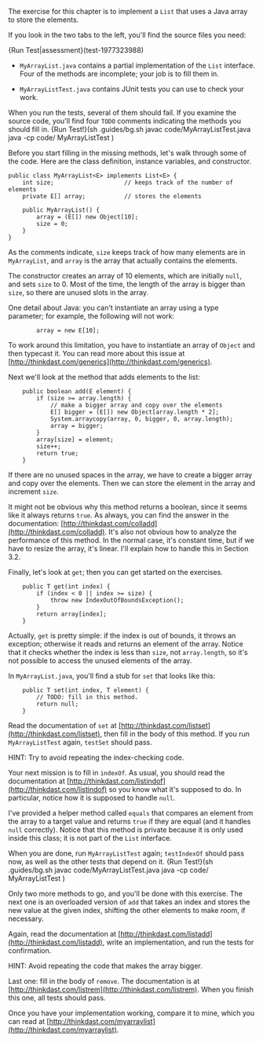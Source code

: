 The exercise for this chapter is to implement a `List` that uses a Java array to store the elements. 

If you look in the two tabs to the left, you'll find the source files you need:


{Run Test|assessment}(test-1977323988)




*  `MyArrayList.java` contains a partial implementation of the
`List` interface.  Four of the methods are incomplete; your job
is to fill them in.

*  `MyArrayListTest.java` contains JUnit tests you can use to
check your work.




When you run the tests, several of them should fail. If you examine the source code, you'll find four `TODO` comments indicating the methods you should fill in. {Run Test!}(sh .guides/bg.sh javac code/MyArrayListTest.java java -cp code/ MyArrayListTest )


Before you start filling in the missing methods, let's walk through some of the code. Here are the class definition, instance variables, and constructor.



```code
public class MyArrayList<E> implements List<E> {
    int size;                    // keeps track of the number of elements
    private E[] array;           // stores the elements
    
    public MyArrayList() {
        array = (E[]) new Object[10];
        size = 0;
    }
}
```

As the comments indicate, `size` keeps track of how many elements are in `MyArrayList`, and `array` is the array that actually contains the elements.


The constructor creates an array of 10 elements, which are initially `null`, and sets `size` to 0. Most of the time, the length of the array is bigger than `size`, so there are unused slots in the array.


One detail about Java: you can't instantiate an array using a type parameter; for example, the following will not work:

```code
        array = new E[10];
```

To work around this limitation, you have to instantiate an array of `Object` and then typecast it. You can read more about this issue at [http://thinkdast.com/generics](http://thinkdast.com/generics).

Next we'll look at the method that adds elements to the list:

```code
    public boolean add(E element) {
        if (size >= array.length) {
            // make a bigger array and copy over the elements
            E[] bigger = (E[]) new Object[array.length * 2];
            System.arraycopy(array, 0, bigger, 0, array.length);
            array = bigger;
        } 
        array[size] = element;
        size++;
        return true;
    }
```

If there are no unused spaces in the array, we have to create a bigger array and copy over the elements. Then we can store the element in the array and increment `size`.


It might not be obvious why this method returns a boolean, since it seems like it always returns `true`. As always, you can find the answer in the documentation: [http://thinkdast.com/colladd](http://thinkdast.com/colladd). It's also not obvious how to analyze the performance of this method. In the normal case, it's constant time, but if we have to resize the array, it's linear. I'll explain how to handle this in Section 3.2.


Finally, let's look at `get`; then you can get started on the exercises.

```code
    public T get(int index) {
        if (index < 0 || index >= size) {
            throw new IndexOutOfBoundsException();
        }
        return array[index];
    }
```

Actually, `get` is pretty simple: if the index is out of bounds, it throws an exception; otherwise it reads and returns an element of the array. Notice that it checks whether the index is less than `size`, not `array.length`, so it's not possible to access the unused elements of the array.


In `MyArrayList.java`, you'll find a stub for `set` that looks like this:

```code
    public T set(int index, T element) {
        // TODO: fill in this method.
        return null;
    }
```

Read the documentation of `set` at [http://thinkdast.com/listset](http://thinkdast.com/listset), then fill in the body of this method. If you run `MyArrayListTest` again, `testSet` should pass.


HINT: Try to avoid repeating the index-checking code.

Your next mission is to fill in `indexOf`. As usual, you should read the documentation at [http://thinkdast.com/listindof](http://thinkdast.com/listindof) so you know what it's supposed to do. In particular, notice how it is supposed to handle `null`.


I've provided a helper method called `equals` that compares an element from the array to a target value and returns `true` if they are equal (and it handles `null` correctly). Notice that this method is private because it is only used inside this class; it is not part of the `List` interface.


When you are done, run `MyArrayListTest` again; `testIndexOf` should pass now, as well as the other tests that depend on it. {Run Test!}(sh .guides/bg.sh javac code/MyArrayListTest.java java -cp code/ MyArrayListTest )


Only two more methods to go, and you'll be done with this exercise. The next one is an overloaded version of `add` that takes an index and stores the new value at the given index, shifting the other elements to make room, if necessary.


Again, read the documentation at [http://thinkdast.com/listadd](http://thinkdast.com/listadd), write an implementation, and run the tests for confirmation.

HINT: Avoid repeating the code that makes the array bigger.

Last one: fill in the body of `remove`.  The documentation is at [http://thinkdast.com/listrem](http://thinkdast.com/listrem). When you finish this one, all tests should pass.


Once you have your implementation working, compare it to mine, which you can read at [http://thinkdast.com/myarraylist](http://thinkdast.com/myarraylist).